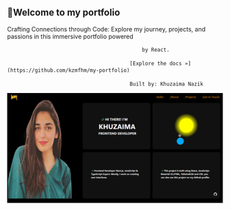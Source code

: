 ## 💫Welcome to my portfolio

Crafting Connections through Code: Explore my journey, projects, and passions in this immersive portfolio powered

                                                by React.

                                            [Explore the docs »](https://github.com/kzmfhm/my-portfolio)

                                            Built by: Khuzaima Nazik

![Image 2](src/images/home-page.png)
